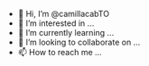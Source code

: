 - 👋 Hi, I’m @camillacabTO
- 👀 I’m interested in ...
- 🌱 I’m currently learning ...
- 💞️ I’m looking to collaborate on ...
- 📫 How to reach me ...

<!---
camillacabTO/camillacabTO is a ✨ special ✨ repository because its `README.md` (this file) appears on your GitHub profile.
You can click the Preview link to take a look at your changes.
--->
